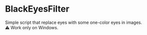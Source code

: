 # BlackEyesFilter
Simple script that replace eyes with some one-color eyes in images.  
⚠️ Work only on Windows.

